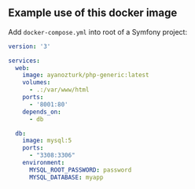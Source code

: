 ## Example use of this docker image

Add `docker-compose.yml` into root of a Symfony project:

```yaml
version: '3'

services:
  web:
    image: ayanozturk/php-generic:latest
    volumes:
      - .:/var/www/html
    ports:
      - '8001:80'
    depends_on:
      - db

  db:
    image: mysql:5
    ports:
      - "3308:3306"
    environment:
      MYSQL_ROOT_PASSWORD: password
      MYSQL_DATABASE: myapp
```
